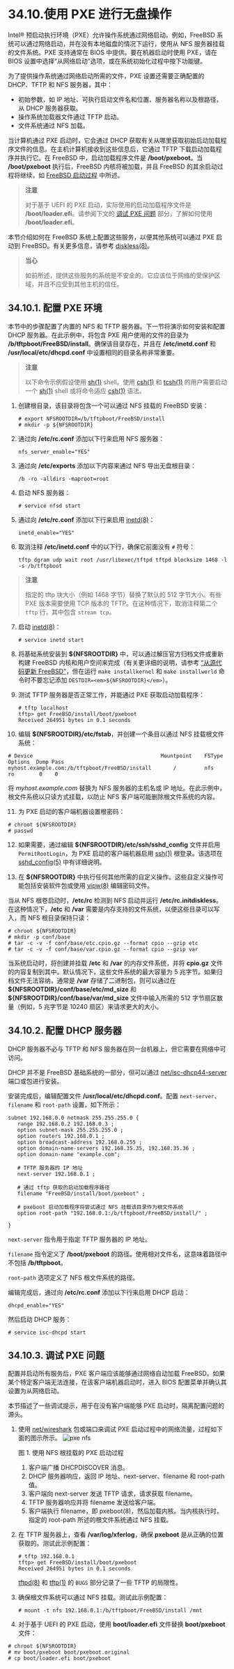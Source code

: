 # 34.10.使用 PXE 进行无盘操作

Intel® 预启动执行环境（PXE）允许操作系统通过网络启动。例如，FreeBSD 系统可以通过网络启动，并在没有本地磁盘的情况下运行，使用从 NFS 服务器挂载的文件系统。PXE 支持通常在 BIOS 中提供。要在机器启动时使用 PXE，请在 BIOS 设置中选择“从网络启动”选项，或在系统初始化过程中按下功能键。

为了提供操作系统通过网络启动所需的文件，PXE 设置还需要正确配置的 DHCP、TFTP 和 NFS 服务器，其中：

* 初始参数，如 IP 地址、可执行启动文件名和位置、服务器名称以及根路径，从 DHCP 服务器获取。
* 操作系统加载器文件通过 TFTP 启动。
* 文件系统通过 NFS 加载。

当计算机通过 PXE 启动时，它会通过 DHCP 获取有关从哪里获取初始启动加载程序文件的信息。在主机计算机接收到这些信息后，它通过 TFTP 下载启动加载程序并执行它。在 FreeBSD 中，启动加载程序文件是 **/boot/pxeboot**。当 **/boot/pxeboot** 执行后，FreeBSD 内核将被加载，并且 FreeBSD 的其余启动过程将继续，如 [FreeBSD 启动过程](https://docs.freebsd.org/en/books/handbook/boot/#boot) 中所述。

>**注意**
>
> 对于基于 UEFI 的 PXE 启动，实际使用的启动加载程序文件是 **/boot/loader.efi**。请参阅下文的 [调试 PXE 问题](https://docs.freebsd.org/en/books/handbook/advanced-networking/#_debugging_pxe_problems) 部分，了解如何使用 **/boot/loader.efi**。

本节介绍如何在 FreeBSD 系统上配置这些服务，以便其他系统可以通过 PXE 启动到 FreeBSD。有关更多信息，请参考 [diskless(8)](https://man.freebsd.org/cgi/man.cgi?query=diskless&sektion=8&format=html)。

>**当心**
>
>如前所述，提供这些服务的系统是不安全的。它应该位于网络的受保护区域，并且不应受到其他主机的信任。

## 34.10.1. 配置 PXE 环境

本节中的步骤配置了内置的 NFS 和 TFTP 服务器。下一节将演示如何安装和配置 DHCP 服务器。在此示例中，将包含 PXE 用户使用的文件的目录为 **/b/tftpboot/FreeBSD/install**。确保该目录存在，并且在 **/etc/inetd.conf** 和 **/usr/local/etc/dhcpd.conf** 中设置相同的目录名称非常重要。

>**注意**
>
>  以下命令示例假设使用 [sh(1)](https://man.freebsd.org/cgi/man.cgi?query=sh&sektion=1&format=html) shell。使用 [csh(1)](https://man.freebsd.org/cgi/man.cgi?query=csh&sektion=1&format=html) 和 [tcsh(1)](https://man.freebsd.org/cgi/man.cgi?query=tcsh&sektion=1&format=html) 的用户需要启动一个 [sh(1)](https://man.freebsd.org/cgi/man.cgi?query=sh&sektion=1&format=html) shell 或将命令适应 [csh(1)](https://man.freebsd.org/cgi/man.cgi?query=csh&sektion=1&format=html) 语法。

1. 创建根目录，该目录将包含一个可以通过 NFS 挂载的 FreeBSD 安装：

   ```
   # export NFSROOTDIR=/b/tftpboot/FreeBSD/install
   # mkdir -p ${NFSROOTDIR}
   ```

2. 通过向 **/etc/rc.conf** 添加以下行来启用 NFS 服务器：

   ```
   nfs_server_enable="YES"
   ```

3. 通过向 **/etc/exports** 添加以下内容来通过 NFS 导出无盘根目录：

   ```
   /b -ro -alldirs -maproot=root
   ```

4. 启动 NFS 服务器：

   ```
   # service nfsd start
   ```

5. 通过向 **/etc/rc.conf** 添加以下行来启用 [inetd(8)](https://man.freebsd.org/cgi/man.cgi?query=inetd&sektion=8&format=html)：

   ```
   inetd_enable="YES"
   ```

6. 取消注释 **/etc/inetd.conf** 中的以下行，确保它前面没有 `#` 符号：

   ```
   tftp dgram udp wait root /usr/libexec/tftpd tftpd blocksize 1468 -l -s /b/tftpboot
   ```

>**注意**
>
> 指定的 tftp 块大小（例如 1468 字节）替换了默认的 512 字节大小。有些 PXE 版本需要使用 TCP 版本的 TFTP。在这种情况下，取消注释第二个 `tftp` 行，其中包含 `stream tcp`。

7. 启动 [inetd(8)](https://man.freebsd.org/cgi/man.cgi?query=inetd&sektion=8&format=html)：

   ```
   # service inetd start
   ```

8. 将基础系统安装到 **\${NFSROOTDIR}** 中，可以通过解压官方归档文件或重新构建 FreeBSD 内核和用户空间来完成（有关更详细的说明，请参考 [“从源代码更新 FreeBSD”](https://docs.freebsd.org/en/books/handbook/cutting-edge/#makeworld)，但在运行 `make installkernel` 和 `make installworld` 命令时不要忘记添加 `DESTDIR=<em>${NFSROOTDIR}</em>`）。

9. 测试 TFTP 服务器是否正常工作，并能通过 PXE 获取启动加载程序：

   ```
   # tftp localhost
   tftp> get FreeBSD/install/boot/pxeboot
   Received 264951 bytes in 0.1 seconds
   ```

10. 编辑 **\${NFSROOTDIR}/etc/fstab**，并创建一个条目以通过 NFS 挂载根文件系统：

```
# Device                                         Mountpoint    FSType   Options  Dump Pass
myhost.example.com:/b/tftpboot/FreeBSD/install       /         nfs      ro        0    0
```

将 *myhost.example.com* 替换为 NFS 服务器的主机名或 IP 地址。在此示例中，根文件系统以只读方式挂载，以防止 NFS 客户端可能删除根文件系统的内容。

11. 为 PXE 启动的客户端机器设置根密码：

```
# chroot ${NFSROOTDIR}
# passwd
```

12. 如果需要，通过编辑 **\${NFSROOTDIR}/etc/ssh/sshd\_config** 文件并启用 `PermitRootLogin`，为 PXE 启动的客户端机器启用 [ssh(1)](https://man.freebsd.org/cgi/man.cgi?query=ssh&sektion=1&format=html) 根登录。该选项在 [sshd\_config(5)](https://man.freebsd.org/cgi/man.cgi?query=sshd_config&sektion=5&format=html) 中有详细说明。

13. 在 **\${NFSROOTDIR}** 中执行任何其他所需的自定义操作。这些自定义操作可能包括安装软件包或使用 [vipw(8)](https://man.freebsd.org/cgi/man.cgi?query=vipw&sektion=8&format=html) 编辑密码文件。

当从 NFS 根卷启动时，**/etc/rc** 检测到 NFS 启动并运行 **/etc/rc.initdiskless**。在这种情况下，**/etc** 和 **/var** 需要是内存支持的文件系统，以便这些目录可以写入，而 NFS 根目录保持只读：

```
# chroot ${NFSROOTDIR}
# mkdir -p conf/base
# tar -c -v -f conf/base/etc.cpio.gz --format cpio --gzip etc
# tar -c -v -f conf/base/var.cpio.gz --format cpio --gzip var
```

当系统启动时，将创建并挂载 **/etc** 和 **/var** 的内存文件系统，并将 **cpio.gz** 文件的内容复制到其中。默认情况下，这些文件系统的最大容量为 5 兆字节。如果归档文件无法容纳，通常是 **/var** 存储了二进制包，则可以通过在 **\${NFSROOTDIR}/conf/base/etc/md\_size** 和 **\${NFSROOTDIR}/conf/base/var/md\_size** 文件中输入所需的 512 字节扇区数量（例如，5 兆字节是 10240 扇区）来请求更大的大小。

## 34.10.2. 配置 DHCP 服务器

DHCP 服务器不必与 TFTP 和 NFS 服务器在同一台机器上，但它需要在网络中可访问。

DHCP 并不是 FreeBSD 基础系统的一部分，但可以通过 [net/isc-dhcp44-server](https://cgit.freebsd.org/ports/tree/net/isc-dhcp44-server/) 端口或包进行安装。

安装完成后，编辑配置文件 **/usr/local/etc/dhcpd.conf**。配置 `next-server`、`filename` 和 `root-path` 设置，如下所示：

```
subnet 192.168.0.0 netmask 255.255.255.0 {
   range 192.168.0.2 192.168.0.3 ;
   option subnet-mask 255.255.255.0 ;
   option routers 192.168.0.1 ;
   option broadcast-address 192.168.0.255 ;
   option domain-name-servers 192.168.35.35, 192.168.35.36 ;
   option domain-name "example.com";

   # TFTP 服务器的 IP 地址
   next-server 192.168.0.1 ;

   # 通过 tftp 获取的启动加载程序路径
   filename "FreeBSD/install/boot/pxeboot" ;

   # pxeboot 启动加载程序将尝试通过 NFS 挂载该目录作为根文件系统
   option root-path "192.168.0.1:/b/tftpboot/FreeBSD/install/" ;

}
```

`next-server` 指令用于指定 TFTP 服务器的 IP 地址。

`filename` 指令定义了 **/boot/pxeboot** 的路径。使用相对文件名，这意味着路径中不包括 **/b/tftpboot**。

`root-path` 选项定义了 NFS 根文件系统的路径。

编辑完成后，通过向 **/etc/rc.conf** 添加以下行来启用 DHCP 启动：

```
dhcpd_enable="YES"
```

然后启动 DHCP 服务：

```
# service isc-dhcpd start
```

## 34.10.3. 调试 PXE 问题

配置并启动所有服务后，PXE 客户端应该能够通过网络自动加载 FreeBSD。如果某个特定客户端无法连接，在该客户端机器启动时，进入 BIOS 配置菜单并确认其设置为从网络启动。

本节描述了一些调试提示，用于在没有客户端能够 PXE 启动时，隔离配置问题的源头。

1. 使用 [net/wireshark](https://cgit.freebsd.org/ports/tree/net/wireshark/) 包或端口来调试 PXE 启动过程中的网络流量，过程如下面的图示所示。
   ![pxe nfs](https://docs.freebsd.org/images/books/handbook/advanced-networking/pxe-nfs.png)

   图 1. 使用 NFS 根挂载的 PXE 启动过程

   1. 客户端广播 DHCPDISCOVER 消息。
   2. DHCP 服务器响应，返回 IP 地址、next-server、filename 和 root-path 值。
   3. 客户端向 next-server 发送 TFTP 请求，请求获取 filename。
   4. TFTP 服务器响应并将 filename 发送给客户端。
   5. 客户端执行 filename，即 pxeboot(8)，然后加载内核。当内核执行时，指定的 root-path 所述的根文件系统通过 NFS 挂载。

2. 在 TFTP 服务器上，查看 **/var/log/xferlog**，确保 **pxeboot** 是从正确的位置获取的。测试此示例配置：

   ```
   # tftp 192.168.0.1
   tftp> get FreeBSD/install/boot/pxeboot
   Received 264951 bytes in 0.1 seconds
   ```

   [tftpd(8)](https://man.freebsd.org/cgi/man.cgi?query=tftpd&sektion=8&format=html) 和 [tftp(1)](https://man.freebsd.org/cgi/man.cgi?query=tftp&sektion=1&format=html) 的 `BUGS` 部分记录了一些 TFTP 的局限性。

3. 确保根文件系统可以通过 NFS 挂载。测试此示例配置：

   ```
   # mount -t nfs 192.168.0.1:/b/tftpboot/FreeBSD/install /mnt
   ```

4. 对于基于 UEFI 的 PXE 启动，使用 **boot/loader.efi** 文件替换 **boot/pxeboot** 文件：

```
# chroot ${NFSROOTDIR}
# mv boot/pxeboot boot/pxeboot.original
# cp boot/loader.efi boot/pxeboot
```

